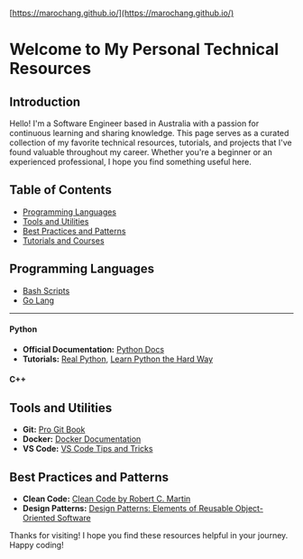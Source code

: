[https://marochang.github.io/](https://marochang.github.io/)

# Welcome to My Personal Technical Resources

## Introduction

Hello! I'm a Software Engineer based in Australia with a passion for continuous learning and sharing knowledge. This page serves as a curated collection of my favorite technical resources, tutorials, and projects that I've found valuable throughout my career. Whether you're a beginner or an experienced professional, I hope you find something useful here.

## Table of Contents

- [Programming Languages](#programming-languages)
- [Tools and Utilities](#tools-and-utilities)
- [Best Practices and Patterns](#best-practices-and-patterns)
- [Tutorials and Courses](#tutorials-and-courses)


## Programming Languages

- [Bash Scripts](Bash)
- [Go Lang](go)

----------------------------------------------------------------

#### Python
- **Official Documentation:** [Python Docs](https://docs.python.org/3/)
- **Tutorials:** [Real Python](https://realpython.com/), [Learn Python the Hard Way](https://learnpythonthehardway.org/)

#### C++

## Tools and Utilities

- **Git:** [Pro Git Book](https://git-scm.com/book/en/v2)
- **Docker:** [Docker Documentation](https://docs.docker.com/get-started/)
- **VS Code:** [VS Code Tips and Tricks](https://code.visualstudio.com/docs/getstarted/tips-and-tricks)

## Best Practices and Patterns

- **Clean Code:** [Clean Code by Robert C. Martin](https://www.oreilly.com/library/view/clean-code/9780136083238/)
- **Design Patterns:** [Design Patterns: Elements of Reusable Object-Oriented Software](https://www.oreilly.com/library/view/design-patterns-elements/0201633612/)


Thanks for visiting! I hope you find these resources helpful in your journey. Happy coding!